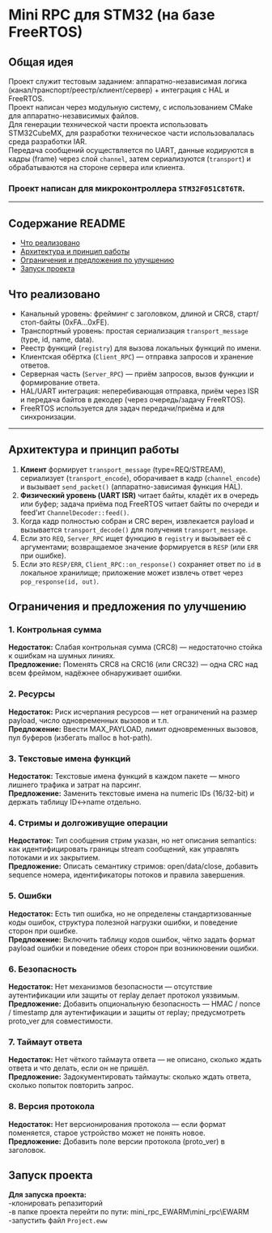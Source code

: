 # Mini RPC для STM32 (на базе FreeRTOS)

## Общая идея  
Проект служит тестовым заданием: аппаратно-независимая логика (канал/транспорт/реестр/клиент/сервер) + интеграция с HAL и FreeRTOS.   
Проект написан через модульную систему, с использованием CMake для аппаратно-независимых файлов.  
Для генерации технической части проекта использовать STM32CubeMX, для разработки техническое части использовалалась  среда разработки IAR.  
Передача сообщений осуществляется по UART, данные кодируются в кадры (frame) через слой `channel`, затем сериализуются (`transport`) и обрабатываются на стороне сервера или клиента.  

### Проект написан для микроконтроллера `STM32F051C8T6TR`.  

---

## Содержание README

- [Что реализовано](#что-реализовано)  
- [Архитектура и принцип работы](#архитектура-и-принцип-работы)   
- [Ограничения и предложения по улучшению](#ограничения-и-предложения-по-улучшению)  
- [Запуск проекта](#запуск-проекта)

## Что реализовано  
- Канальный уровень: фрейминг с заголовком, длиной и CRC8, старт/стоп-байты (0xFA…0xFE).  
- Транспортный уровень: простая сериализация `transport_message` (type, id, name, data).  
- Реестр функций (`registry`) для вызова локальных функций по имени.  
- Клиентская обёртка (`Client_RPC`) — отправка запросов и хранение ответов.  
- Серверная часть (`Server_RPC`) — приём запросов, вызов функции и формирование ответа.  
- HAL/UART интеграция: неперебивающая отправка, приём через ISR и передача байтов в декодер (через очередь/задачу FreeRTOS).  
- FreeRTOS используется для задач передачи/приёма и для синхронизации.  

---

## Архитектура и принцип работы

1. **Клиент** формирует `transport_message` (type=REQ/STREAM), сериализует (`transport_encode`), оборачивает в кадр (`channel_encode`) и вызывает `send_packet()` (аппаратно-зависимая функция HAL).
2. **Физический уровень (UART ISR)** читает байты, кладёт их в очередь или буфер; задача приёма под FreeRTOS читает байты по очереди и feed'ит `ChannelDecoder::feed()`.
3. Когда кадр полностью собран и CRC верен, извлекается payload и вызывается `transport_decode()` для получения `transport_message`.
4. Если это `REQ`, `Server_RPC` ищет функцию в `registry` и вызывает её с аргументами; возвращаемое значение формируется в `RESP` (или `ERR` при ошибке).
5. Если это `RESP/ERR`, `Client_RPC::on_response()` сохраняет ответ по `id` в локальное хранилище; приложение может извлечь ответ через `pop_response(id, out)`.  

## Ограничения и предложения по улучшению

### 1. Контрольная сумма
**Недостаток:** Слабая контрольная сумма (CRC8) — недостаточно стойка к ошибкам на шумных линиях.  
**Предложение:** Поменять CRC8 на CRC16 (или CRC32) — одна CRC над всем фреймом, надёжнее обнаруживает ошибки.

### 2. Ресурсы
**Недостаток:** Риск исчерпания ресурсов — нет ограничений на размер payload, число одновременных вызовов и т.п.  
**Предложение:** Ввести MAX_PAYLOAD, лимит одновременных вызовов, пул буферов (избегать malloc в hot-path).

### 3. Текстовые имена функций
**Недостаток:** Текстовые имена функций в каждом пакете — много лишнего трафика и затрат на парсинг.  
**Предложение:** Заменить текстовые имена на numeric IDs (16/32-bit) и держать таблицу ID↔name отдельно.

### 4. Стримы и долгоживущие операции
**Недостаток:** Тип сообщения стрим указан, но нет описания semantics: как идентифицировать границы stream сообщений, как управлять потоками и их закрытием.  
**Предложение:** Описать семантику стримов: open/data/close, добавить sequence номера, идентификаторы потоков и правила завершения.

### 5. Ошибки
**Недостаток:** Есть тип ошибка, но не определены стандартизованные коды ошибок, структура полезной нагрузки ошибки, и поведение сторон при ошибке.  
**Предложение:** Включить таблицу кодов ошибок, чётко задать формат payload ошибки и поведение обеих сторон при возникновении ошибки.

### 6. Безопасность
**Недостаток:** Нет механизмов безопасности — отсутствие аутентификации или защиты от replay делает протокол уязвимым.  
**Предложение:** Добавить опциональную безопасность — HMAC / nonce / timestamp для аутентификации и защиты от replay; предусмотреть proto_ver для совместимости.

### 7. Таймаут ответа
**Недостаток:** Нет чёткого таймаута ответа — не описано, сколько ждать ответа и что делать, если он не пришёл.  
**Предложение:** Задокументировать таймауты: сколько ждать ответа, сколько попыток повторить запрос.

### 8. Версия протокола
**Недостаток:** Нет версионирования протокола — если формат поменяется, старое устройство может не понять новое.  
**Предложение:** Добавить поле версии протокола (proto_ver) в заголовок.

## Запуск проекта 
**Для запуска проекта:**  
-клонировать репазиторий  
-в папке проекта перейти по пути: mini_rpc_EWARM\mini_rpc\EWARM
-запустить файл `Project.eww`



